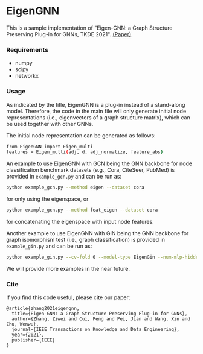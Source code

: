 # EigenGNN
This is a sample implementation of "Eigen-GNN: a Graph Structure Preserving Plug-in for GNNs, TKDE 2021". [(Paper)](https://zw-zhang.github.io/files/2021_TKDE_EigenGNN.pdf)

### Requirements
* numpy
* scipy
* networkx

### Usage
As indicated by the title, EigenGNN is a plug-in instead of a stand-along model. Therefore, the code in the main file will only generate initial node representations (i.e., eigenvectors of a graph structure matrix), which can be used together with other GNNs.

The initial node representation can be generated as follows:
```bash
from EigenGNN import Eigen_multi
features = Eigen_multi(adj, d, adj_normalize, feature_abs)
```

An example to use EigenGNN with GCN being the GNN backbone for node classification benchmark datasets (e.g., Cora, CiteSeer, PubMed) is provided in `example_gcn.py` and can be run as:
```bash
python example_gcn.py --method eigen --dataset cora
```
for only using the eigenspace, or 
```bash
python example_gcn.py --method feat_eigen --dataset cora
```
for concatenating the eigenspace with input node features.

Another example to use EigenGNN with GIN being the GNN backbone for graph isomorphism test (i.e., graph classification) is provided in `example_gin.py` and can be run as:
```bash
python example_gin.py --cv-fold 0 --model-type EigenGin --num-mlp-hidden 1 --num-gnn-layers 1 --out-weight-dir dir1 --out-log-dir dir2
```
 
We will provide more examples in the near future.

### Cite
If you find this code useful, please cite our paper:
```
@article{zhang2021eigengnn,
  title={Eigen-GNN: a Graph Structure Preserving Plug-in for GNNs},
  author={Zhang, Ziwei and Cui, Peng and Pei, Jian and Wang, Xin and Zhu, Wenwu},
  journal={IEEE Transactions on Knowledge and Data Engineering},
  year={2021},
  publisher={IEEE}
}
```